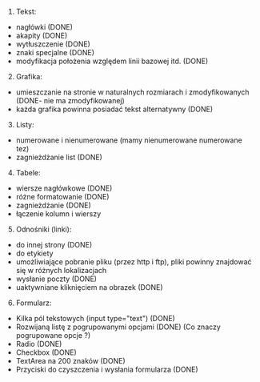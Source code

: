 1. Tekst:
  - nagłówki            (DONE)
  - akapity             (DONE)
  - wytłuszczenie       (DONE)
  - znaki specjalne     (DONE)
  - modyfikacja położenia względem linii bazowej itd. (DONE)

2. Grafika:
  - umieszczanie na stronie w naturalnych rozmiarach i zmodyfikowanych (DONE- nie ma zmodyfikowanej)
  - każda grafika powinna posiadać tekst alternatywny (DONE)

3. Listy:
  - numerowane i nienumerowane (mamy nienumerowane numerowane tez)
  - zagnieżdżanie list (DONE)

4. Tabele:
  - wiersze nagłówkowe (DONE)
  - różne formatowanie (DONE)
  - zagnieżdżanie (DONE)
  - łączenie kolumn i wierszy

5. Odnośniki (linki):
  - do innej strony (DONE)
  - do etykiety
  - umożliwiające pobranie pliku (przez http i ftp), pliki powinny znajdować się w różnych lokalizacjach
  - wysłanie poczty (DONE)
  - uaktywniane kliknięciem na obrazek (DONE)

6. Formularz:
  - Kilka pól tekstowych (input type="text") (DONE)
  - Rozwijaną listę z pogrupowanymi opcjami (DONE) (Co znaczy pogrupowane opcje ?)
  - Radio (DONE)
  - Checkbox (DONE)
  - TextArea na 200 znaków (DONE)
  - Przyciski do czyszczenia i wysłania formularza (DONE)
